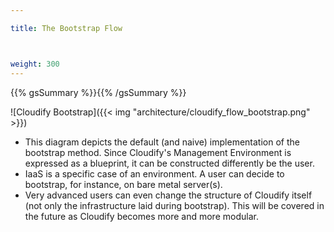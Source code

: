 ```yaml
---

title: The Bootstrap Flow



weight: 300
---
```

{{% gsSummary %}}{{% /gsSummary %}}

![Cloudify Bootstrap]({{< img "architecture/cloudify_flow_bootstrap.png" >}})

* This diagram depicts the default (and naive) implementation of the bootstrap method. Since Cloudify's Management Environment is expressed as a blueprint, it can be constructed differently be the user.
* IaaS is a specific case of an environment. A user can decide to bootstrap, for instance, on bare metal server(s).
* Very advanced users can even change the structure of Cloudify itself (not only the infrastructure laid during bootstrap). This will be covered in the future as Cloudify becomes more and more modular.